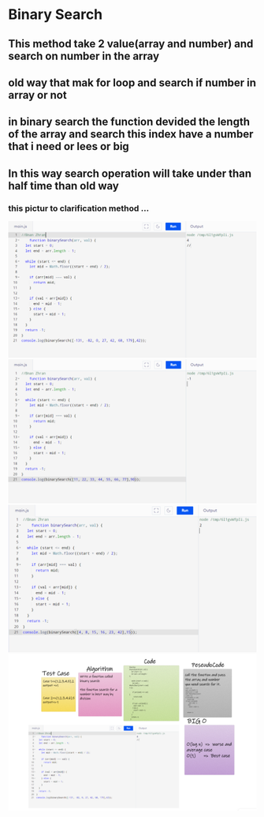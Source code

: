 # Binary Search
## This method take 2 value(array and number) and search on number in the array

## old way that mak for loop and search if number in array or not
## in binary search the function devided the length of the array and search this index have a number that i need or lees or big

## In this way search operation will take under than half time than old way

### this pictur to clarification method ...

![](./assest/b1.PNG)
![](./assest/b2.PNG)
![](./assest/b3.PNG)
![](./assest/b4.PNG)
